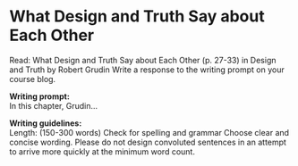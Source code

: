 # What Design and Truth Say about Each Other

Read: What Design and Truth Say about Each Other (p. 27-33) in Design and Truth by Robert Grudin
Write a response to the writing prompt on your course blog.

**Writing prompt:**  
In this chapter, Grudin...

**Writing guidelines:**  
Length: (150-300 words)
Check for spelling and grammar
Choose clear and concise wording. Please do not design convoluted sentences in an attempt to arrive more quickly at the minimum word count.